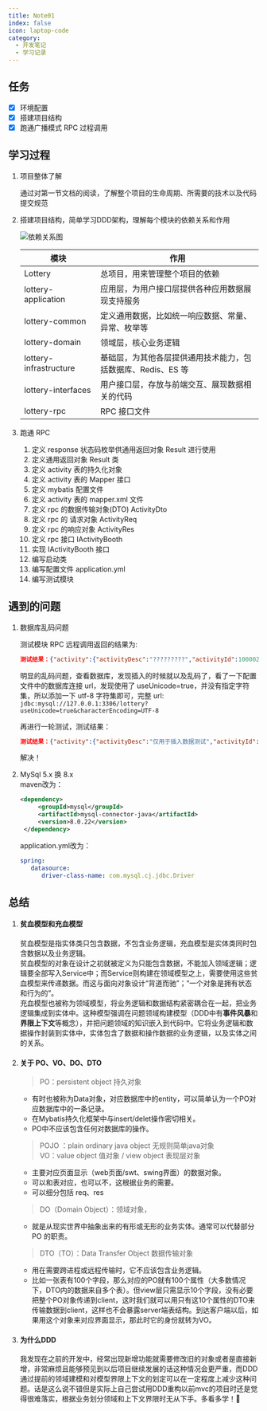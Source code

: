 ```yaml
---
title: Note01
index: false
icon: laptop-code
category:
  - 开发笔记
  - 学习记录
---
```


## 任务

- [x] 环境配置
- [x] 搭建项目结构
- [x] 跑通广播模式 RPC 过程调用

## 学习过程

1. 项目整体了解

   通过对第一节文档的阅读，了解整个项目的生命周期、所需要的技术以及代码提交规范

2. 搭建项目结构，简单学习DDD架构，理解每个模块的依赖关系和作用

   ![依赖关系图](https://ossk.cc/file/a1becec060599d420b82d.png)

   | 模块                   | 作用                                                         |
   | ---------------------- | ------------------------------------------------------------ |
   | Lottery                | 总项目，用来管理整个项目的依赖                               |
   | lottery-application    | 应用层，为用户接口层提供各种应用数据展现支持服务             |
   | lottery-common         | 定义通用数据，比如统一响应数据、常量、异常、枚举等           |
   | lottery-domain         | 领域层，核心业务逻辑                                         |
   | lottery-infrastructure | 基础层，为其他各层提供通用技术能力，包括数据库、Redis、ES 等 |
   | lottery-interfaces     | 用户接口层，存放与前端交互、展现数据相关的代码               |
   | lottery-rpc            | RPC 接口文件                                                 |

3. 跑通 RPC

   1. 定义 response 状态码枚举供通用返回对象 Result 进行使用
   2. 定义通用返回对象 Result 类
   3. 定义 activity 表的持久化对象
   4. 定义 activity 表的 Mapper 接口
   5. 定义 mybatis 配置文件
   6. 定义 activity 表的 mapper.xml 文件
   7. 定义 rpc 的数据传输对象(DTO) ActivityDto
   8. 定义 rpc 的 请求对象 ActivityReq
   9. 定义 rpc 的响应对象 ActivityRes
   10. 定义 rpc 接口 IActivityBooth
   11. 实现 IActivityBooth 接口
   12. 编写启动类
   13. 编写配置文件 application.yml
   14. 编写测试模块

## 遇到的问题

1. 数据库乱码问题

   测试模块 RPC 远程调用返回的结果为:

   ```json
   测试结果：{"activity":{"activityDesc":"?????????","activityId":100002,"activityName":"????","beginDateTime":1705215282000,"endDateTime":1705215282000,"stockCount":100,"takeCount":10},"result":{"code":"0000","info":"成功"}}
   ```

   明显的乱码问题，查看数据库，发现插入的时候就以及乱码了，看了一下配置文件中的数据库连接 url，发现使用了 useUnicode=true，并没有指定字符集，所以添加一下 utf-8 字符集即可，完整 url: `jdbc:mysql://127.0.0.1:3306/lottery?useUnicode=true&characterEncoding=UTF-8`

   再进行一轮测试，测试结果：

   ```json
   测试结果：{"activity":{"activityDesc":"仅用于插入数据测试","activityId":100003,"activityName":"测试活动","beginDateTime":1705218054000,"endDateTime":1705218054000,"stockCount":100,"takeCount":10},"result":{"code":"0000","info":"成功"}}
   ```

   解决！

2. MySql 5.x 换 8.x  
   maven改为：
   ```xml
   <dependency>
        <groupId>mysql</groupId>
        <artifactId>mysql-connector-java</artifactId>
        <version>8.0.22</version>
    </dependency>
   ```
   application.yml改为：  
   ```yml
   spring:
      datasource:
         driver-class-name: com.mysql.cj.jdbc.Driver
   ```

## 总结
1. #### 贫血模型和充血模型  
   贫血模型是指实体类只包含数据，不包含业务逻辑，充血模型是实体类同时包含数据以及业务逻辑。  
   贫血模型的对象在设计之初就被定义为只能包含数据，不能加入领域逻辑；逻辑要全部写入Service中；而Service则构建在领域模型之上，需要使用这些贫血模型来传递数据。而这与面向对象设计“背道而驰”；“一个对象是拥有状态和行为的”。  
   充血模型也被称为领域模型，将业务逻辑和数据结构紧密耦合在一起，把业务逻辑集成到实体中。这种模型强调在问题领域构建模型（DDD中有**事件风暴**和**界限上下文**等概念），并把问题领域的知识嵌入到代码中。它将业务逻辑和数据操作封装到实体中，实体包含了数据和操作数据的业务逻辑，以及实体之间的关系。  

2. #### 关于 PO、VO、DO、DTO
   > PO：persistent object 持久对象  
   + 有时也被称为Data对象，对应数据库中的entity，可以简单认为一个PO对应数据库中的一条记录。  
   + 在Mybatis持久化框架中与insert/delet操作密切相关。  
   + PO中不应该包含任何对数据库的操作。
   > POJO ：plain ordinary java object 无规则简单java对象  
   > VO：value object 值对象 / view object 表现层对象
   + 主要对应页面显示（web页面/swt、swing界面）的数据对象。
   + 可以和表对应，也可以不，这根据业务的需要。
   + 可以细分包括 req、res
   > DO（Domain Object）：领域对象，
   + 就是从现实世界中抽象出来的有形或无形的业务实体。通常可以代替部分 PO 的职责。
   > DTO（TO）：Data Transfer Object 数据传输对象
   + 用在需要跨进程或远程传输时，它不应该包含业务逻辑。
   + 比如一张表有100个字段，那么对应的PO就有100个属性（大多数情况下，DTO内的数据来自多个表）。但view层只需显示10个字段，没有必要把整个PO对象传递到client，这时我们就可以用只有这10个属性的DTO来传输数据到client，这样也不会暴露server端表结构。到达客户端以后，如果用这个对象来对应界面显示，那此时它的身份就转为VO。            


3. #### 为什么DDD
   我发现在之前的开发中，经常出现新增功能就需要修改旧的对象或者是直接新增，非常麻烦且能够预见到以后项目继续发展的话这种情况会更严重，而DDD通过提前的领域建模和对模型界限上下文的划定可以在一定程度上减少这种问题。话是这么说不错但是实际上自己尝试用DDD重构以前mvc的项目时还是觉得很难落实，根据业务划分领域和上下文界限时无从下手。多看多学！🤕